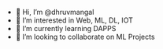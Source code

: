 - 👋 Hi, I’m @dhruvmangal
- 👀 I’m interested in Web, ML, DL, IOT
- 🌱 I’m currently learning DAPPS
- 💞️ I’m looking to collaborate on ML Projects

<!---
dhruvmangal/dhruvmangal is a ✨ special ✨ repository because its `README.md` (this file) appears on your GitHub profile.
You can click the Preview link to take a look at your changes.
--->
